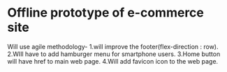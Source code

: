 # Offline prototype of e-commerce site

Will use agile methodology-
  1.will improve the footer(flex-direction : row).
  2.WIll have to add hamburger menu for smartphone users.
  3.Home button will have href to main web page.
  4.Will add favicon icon to the web page.
